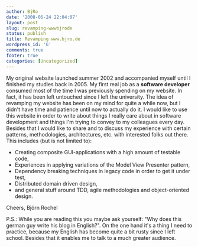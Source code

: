 ```yaml
---
author: BjRo
date: '2008-06-24 22:04:07'
layout: post
slug: revamping-wwwbjrode
status: publish
title: Revamping www.bjro.de
wordpress_id: '6'
comments: true
footer: true 
categories: [Uncategorized]
---
```

My original website launched summer 2002 and accompanied myself until I
finished my studies back in 2005. My first real job as a **software
developer** consumed most of the time I was previously spending on my
website. In fact, it has been left untouched since I left the
university. The idea of revamping my website has been on my mind for
quite a while now, but I didn't have time and patience until now to
actually do it. I would like to use this website in order to write about
things I really care about in software development and things I'm trying
to convey to my colleagues every day. Besides that I would like to share
and to discuss my experience with certain patterns, methodologies,
architectures, etc. with interested folks out there. This includes (but
is not limited to):

-   Creating composite GUI-applications with a high amount of testable
    code,
-   Experiences in applying variations of the Model View Presenter
    pattern,
-   Dependency breaking techniques in legacy code in order to get it
    under test,
-   Distributed domain driven design,
-   and general stuff around TDD, agile methodologies and
    object-oriented design.

Cheers, Björn Rochel 

P.S.: While you are reading this you maybe ask yourself: 
"Why does this german guy write his blog in English?". On the
one hand it's a thing I need to practice, because my English has become
quite a bit rusty since I left school. Besides that it enables me to
talk to a much greater audience.
